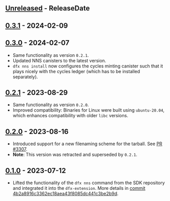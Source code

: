 <!-- next-header -->

## [Unreleased] - ReleaseDate

## [0.3.1] - 2024-02-09

## [0.3.0] - 2024-02-07

- Same functionality as version `0.2.1`.
- Updated NNS canisters to the latest version.
- `dfx nns install` now configures the cycles minting canister such that it plays nicely with the cycles ledger (which has to be installed separately).

## [0.2.1] - 2023-08-29

- Same functionality as version `0.2.0`.
- Improved compatibility: Binaries for Linux were built using `ubuntu-20.04`, which enhances compatibility with older `libc` versions.

## [0.2.0] - 2023-08-16

- Introduced support for a new filenaming scheme for the tarball. See [PR #3307](https://github.com/dfinity/sdk/pull/3307).
- **Note**: This version was retracted and superseded by `0.2.1`.

## [0.1.0] - 2023-07-12

- Lifted the functionality of the `dfx nns` command from the SDK repository and integrated it into the `dfx-extension`. More details in [commit 4b2a8916c3362ec18aea43f8085dc441c3be2b9d](https://github.com/dfinity/sdk/commit/4b2a8916c3362ec18aea43f8085dc441c3be2b9d).

<!-- next-url -->
[Unreleased]: https://github.com/dfinity/dfx-extensions/compare/nns-v0.3.1...HEAD
[0.3.1]: https://github.com/dfinity/dfx-extensions/compare/nns-v0.3.0...nns-v0.3.1
[0.3.0]: https://github.com/dfinity/dfx-extensions/compare/nns-v0.2.1...nns-v0.3.0
[0.2.1]: https://github.com/dfinity/dfx-extensions/compare/nns-v0.2.0...nns-v0.2.1
[0.2.0]: https://github.com/dfinity/dfx-extensions/compare/nns-v0.1.0...nns-v0.2.0
[0.1.0]: https://github.com/dfinity/dfx-extensions/compare/nns-v0.1.0...nns-v0.1.0
